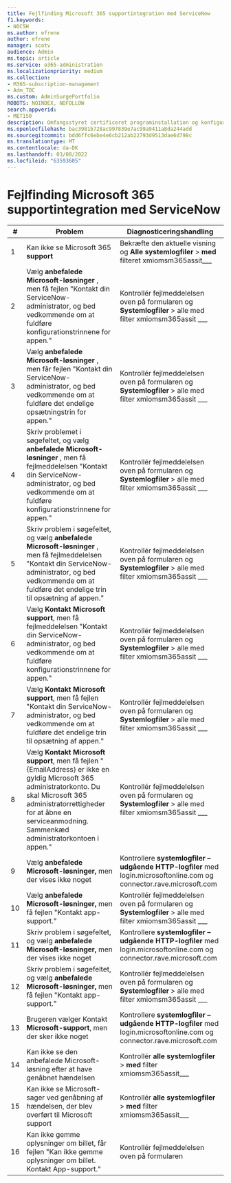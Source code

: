 ```yaml
---
title: Fejlfinding Microsoft 365 supportintegration med ServiceNow
f1.keywords:
- NOCSH
ms.author: efrene
author: efrene
manager: scotv
audience: Admin
ms.topic: article
ms.service: o365-administration
ms.localizationpriority: medium
ms.collection:
- M365-subscription-management
- Adm_TOC
ms.custom: AdminSurgePortfolio
ROBOTS: NOINDEX, NOFOLLOW
search.appverid:
- MET150
description: Omfangsstyret certificeret programinstallation og konfigurationsvejledning for ServiceNow.
ms.openlocfilehash: bac3981b728ac997839e7ac99a9411a8da244add
ms.sourcegitcommit: bdd6ffc6ebe4e6cb212ab22793d9513dae6d798c
ms.translationtype: MT
ms.contentlocale: da-DK
ms.lasthandoff: 03/08/2022
ms.locfileid: "63593605"
---
```

# <a name="troubleshooting-microsoft-365-support-integration-with-servicenow"></a>Fejlfinding Microsoft 365 supportintegration med ServiceNow

| \#  | Problem  | Diagnosticeringshandling     |
|-----|--------------------------------|----------------------|
| 1   | Kan ikke se Microsoft 365 **support**                                                                                                                                                                                    | Bekræfte den aktuelle visning og **Alle systemlogfiler** &gt; **med** filteret xmiomsm365assit\_\_\_                        |
| 2   | Vælg **anbefalede Microsoft-løsninger** , men få fejlen "Kontakt din ServiceNow-administrator, og bed vedkommende om at fuldføre konfigurationstrinnene for appen."                                                                      | Kontrollér fejlmeddelelsen oven på formularen og **Systemlogfiler** &gt; alle med filter xmiomsm365assit \_\_\_     |
| 3   | Vælg **anbefalede Microsoft-løsninger** , men får fejlen "Kontakt din ServiceNow-administrator, og bed vedkommende om at fuldføre det endelige opsætningstrin for appen."                                                                | Kontrollér fejlmeddelelsen oven på formularen og **Systemlogfiler** &gt; alle med filter xmiomsm365assit \_\_\_     |
| 4   | Skriv problemet i søgefeltet, og vælg **anbefalede Microsoft-løsninger** , men få fejlmeddelelsen "Kontakt din ServiceNow-administrator, og bed vedkommende om at fuldføre konfigurationstrinnene for appen."                                   | Kontrollér fejlmeddelelsen oven på formularen og **Systemlogfiler** &gt; alle med filter xmiomsm365assit \_\_\_     |
| 5   | Skriv problem i søgefeltet, og vælg **anbefalede Microsoft-løsninger** , men få fejlmeddelelsen "Kontakt din ServiceNow-administrator, og bed vedkommende om at fuldføre det endelige trin til opsætning af appen."                                 | Kontrollér fejlmeddelelsen oven på formularen og **Systemlogfiler** &gt; alle med filter xmiomsm365assit \_\_\_     |
| 6   | Vælg **Kontakt Microsoft support**, men få fejlmeddelelsen "Kontakt din ServiceNow-administrator, og bed vedkommende om at fuldføre konfigurationstrinnene for appen."                                                                       | Kontrollér fejlmeddelelsen oven på formularen og **Systemlogfiler** &gt; alle med filter xmiomsm365assit \_\_\_     |
| 7   | Vælg **Kontakt Microsoft support**, men få fejlen "Kontakt din ServiceNow-administrator, og bed vedkommende om at fuldføre det endelige trin til opsætning af appen."                                                                 | Kontrollér fejlmeddelelsen oven på formularen og **Systemlogfiler** &gt; alle med filter xmiomsm365assit \_\_\_     |
| 8   | Vælg **Kontakt Microsoft support**, men få fejlen "{EmailAddress} er ikke en gyldig Microsoft 365 administratorkonto. Du skal Microsoft 365 administratorrettigheder for at åbne en serviceanmodning. Sammenkæd administratorkontoen i appen." | Kontrollér fejlmeddelelsen oven på formularen og **Systemlogfiler** &gt; alle med filter xmiomsm365assit \_\_\_     |
| 9   | Vælg **anbefalede Microsoft-løsninger,** men der vises ikke noget                                                                                                                                                            | Kontrollere **systemlogfiler – udgående HTTP-logfiler** med login.microsoftonline.com og connector.rave.microsoft.com |
| 10  | Vælg **anbefalede Microsoft-løsninger,** men få fejlen "Kontakt app-support."                                                                                                                                     | Kontrollér fejlmeddelelsen oven på formularen og **Systemlogfiler** &gt; alle med filter xmiomsm365assit \_\_\_     |
| 11  | Skriv problem i søgefeltet, og vælg **anbefalede Microsoft-løsninger,** men der vises ikke noget                                                                                                                             | Kontrollere **systemlogfiler – udgående HTTP-logfiler** med login.microsoftonline.com og connector.rave.microsoft.com |
| 12  | Skriv problem i søgefeltet, og vælg **anbefalede Microsoft-løsninger,** men få fejlen "Kontakt app-support."                                                                                                      | Kontrollér fejlmeddelelsen oven på formularen og **Systemlogfiler** &gt; alle med filter xmiomsm365assit \_\_\_     |
| 13  | Brugeren vælger Kontakt **Microsoft-support**, men der sker ikke noget                                                                                                                                                            | Kontrollere **systemlogfiler – udgående HTTP-logfiler** med login.microsoftonline.com og connector.rave.microsoft.com |
| 14  | Kan ikke se den anbefalede Microsoft-løsning efter at have genåbnet hændelsen                                                                                                                                                      | Kontrollér **alle systemlogfiler** &gt; **med** filter xmiomsm365assit\_\_\_                                              |
| 15  | Kan ikke se Microsoft-sager ved genåbning af hændelsen, der blev overført til Microsoft support                                                                                                                            | Kontrollér **alle systemlogfiler** &gt; **med** filter xmiomsm365assit\_\_\_                                              |
| 16  | Kan ikke gemme oplysninger om billet, får fejlen "Kan ikke gemme oplysninger om billet. Kontakt App-support."                                                                                                                          | Kontrollér fejlmeddelelsen oven på formularen                                                                            |
